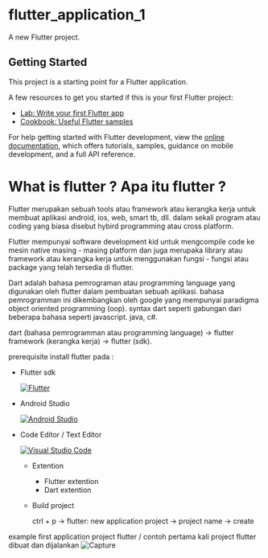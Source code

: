 # flutter_application_1

A new Flutter project.

## Getting Started

This project is a starting point for a Flutter application.

A few resources to get you started if this is your first Flutter project:

- [Lab: Write your first Flutter app](https://docs.flutter.dev/get-started/codelab)
- [Cookbook: Useful Flutter samples](https://docs.flutter.dev/cookbook)

For help getting started with Flutter development, view the
[online documentation](https://docs.flutter.dev/), which offers tutorials,
samples, guidance on mobile development, and a full API reference.

# What is flutter ? Apa itu flutter ?

Flutter merupakan sebuah tools atau framework atau kerangka kerja untuk membuat aplikasi android, ios, web, smart tb, dll. dalam sekali program atau coding yang biasa disebut hybird programming atau cross platform.

Flutter mempunyai software development kid untuk mengcompile code ke mesin native masing - masing platform dan juga merupaka library atau framework atau kerangka kerja untuk menggunakan fungsi - fungsi atau package yang telah tersedia di flutter.

Dart adalah bahasa pemrograman atau programming language yang digunakan oleh flutter dalam pembuatan sebuah aplikasi. bahasa pemrogramman ini dikembangkan oleh google yang mempunyai paradigma object oriented programming (oop). syntax dart seperti gabungan dari beberapa bahasa seperti javascript. java, c#.

dart (bahasa pemrogramman atau programming language) → flutter framework (kerangka kerja) → flutter (sdk).

prerequisite install flutter pada :

- Flutter sdk
    
    [![Flutter](https://img.icons8.com/color/48/000000/flutter.png)](https://docs.flutter.dev/get-started/install)

- Android Studio
    
    [![Android Studio](https://img.icons8.com/color/48/000000/android-studio--v2.png)](https://developer.android.com/studio)

    
- Code Editor / Text Editor
    
    [![Visual Studio Code](https://img.icons8.com/fluent/48/000000/visual-studio-code-2019.png)](https://code.visualstudio.com/)
    
    - Extention
        - Flutter extention
        - Dart extention
    - Build project
        
        ctrl + p → flutter: new application project → project name → create
        
    

example first application project flutter / contoh pertama kali project flutter dibuat dan dijalankan
![Capture](https://github.com/appworkspaceRM/what-is-flutter/assets/135511281/5afc6b34-e330-4f3d-8813-71220f11a07e)
